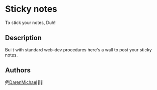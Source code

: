 # Sticky notes

To stick your notes, Duh!

## Description

Built with standard web-dev procedures here's a wall to post your sticky notes.

## Authors
[@DarenMichael](https://linkedin.com/darenmichael)👨‍💻
